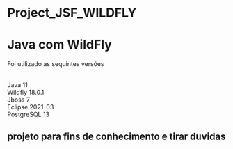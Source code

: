 # Project_JSF_WILDFLY


<h1> Java com WildFly</h1>


<p>Foi utilizado as sequintes versões</p>
<br>
Java 11 <br>
Wildfly 18.0.1 <br>
Jboss 7 <br>
Eclipse 2021-03 <br>
PostgreSQL 13 <br>

<h2>projeto para fins de conhecimento e tirar duvidas</h2>
